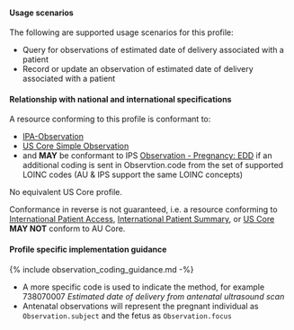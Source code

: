 #### Usage scenarios

The following are supported usage scenarios for this profile:

- Query for observations of estimated date of delivery associated with a patient
- Record or update an observation of estimated date of delivery associated with a patient


#### Relationship with national and international specifications

A resource conforming to this profile is conformant to:
- [IPA-Observation](https://build.fhir.org/ig/HL7/fhir-ipa/StructureDefinition-ipa-observation.html)
- [US Core Simple Observation](http://hl7.org/fhir/us/core/StructureDefinition/us-core-simple-observation)
- and **MAY** be conformant to IPS [Observation - Pregnancy: EDD](http://hl7.org/fhir/uv/ips/StructureDefinition/Observation-pregnancy-edd-uv-ips) if an additional coding is sent in Observtion.code from the set of supported LOINC codes (AU & IPS support the same LOINC concepts)

No equivalent US Core profile.

Conformance in reverse is not guaranteed, i.e. a resource conforming to [International Patient Access](https://build.fhir.org/ig/HL7/fhir-ipa), [International Patient Summary](http://build.fhir.org/ig/HL7/fhir-ips), or [US Core](http://hl7.org/fhir/us/core) **MAY NOT** conform to AU Core.


#### Profile specific implementation guidance
{% include observation_coding_guidance.md -%}
- A more specific code is used to indicate the method, for example 738070007 *Estimated date of delivery from antenatal ultrasound scan*
- Antenatal observations will represent the pregnant individual as `Observation.subject` and the fetus as `Observation.focus`
